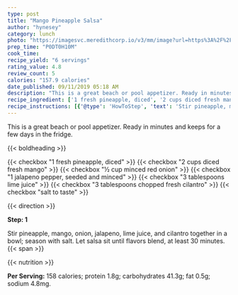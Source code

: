 ```yaml
---
type: post
title: "Mango Pineapple Salsa"
author: "hynesey"
category: lunch
photo: "https://imagesvc.meredithcorp.io/v3/mm/image?url=https%3A%2F%2Fimages.media-allrecipes.com%2Fuserphotos%2F2253997.jpg"
prep_time: "P0DT0H10M"
cook_time: 
recipe_yield: "6 servings"
rating_value: 4.8
review_count: 5
calories: "157.9 calories"
date_published: 09/11/2019 05:18 AM
description: "This is a great beach or pool appetizer. Ready in minutes and keeps for a few days in the fridge."
recipe_ingredient: ['1 fresh pineapple, diced', '2 cups diced fresh mango', '½ cup minced red onion', '1 jalapeno pepper, seeded and minced', '3 tablespoons lime juice', '3 tablespoons chopped fresh cilantro', 'salt to taste']
recipe_instructions: [{'@type': 'HowToStep', 'text': 'Stir pineapple, mango, onion, jalapeno, lime juice, and cilantro together in a bowl; season with salt. Let salsa sit until flavors blend, at least 30 minutes.\n'}]
---
```


This is a great beach or pool appetizer. Ready in minutes and keeps for a few days in the fridge. 

{{< boldheading >}}

{{< checkbox "1  fresh pineapple, diced" >}}
{{< checkbox "2 cups diced fresh mango" >}}
{{< checkbox "½ cup minced red onion" >}}
{{< checkbox "1  jalapeno pepper, seeded and minced" >}}
{{< checkbox "3 tablespoons lime juice" >}}
{{< checkbox "3 tablespoons chopped fresh cilantro" >}}
{{< checkbox "salt to taste" >}}


{{< direction >}}

**Step: 1**

Stir pineapple, mango, onion, jalapeno, lime juice, and cilantro together in a bowl; season with salt. Let salsa sit until flavors blend, at least 30 minutes.{{< span >}}

{{< nutrition >}}

**Per Serving:** 158 calories; protein 1.8g; carbohydrates 41.3g; fat 0.5g; sodium 4.8mg.